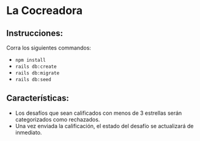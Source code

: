 # La Cocreadora

## Instrucciones:
Corra los siguientes commandos:

- `npm install`
- `rails db:create`
- `rails db:migrate`
- `rails db:seed`

## Características:
- Los desafíos que sean calificados con menos de 3 estrellas serán categorizados como rechazados.
- Una vez enviada la calificación, el estado del desafío se actualizará de inmediato.
